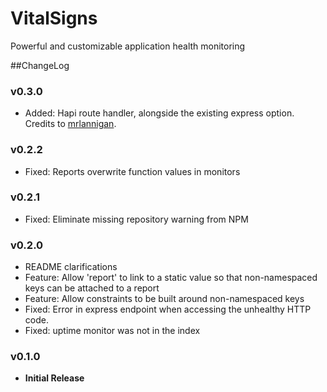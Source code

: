 # VitalSigns
Powerful and customizable application health monitoring

##ChangeLog

### v0.3.0
- Added: Hapi route handler, alongside the existing express option. Credits
to [mrlannigan](https://github.com/mrlannigan).

### v0.2.2
- Fixed: Reports overwrite function values in monitors

### v0.2.1
- Fixed: Eliminate missing repository warning from NPM

### v0.2.0
- README clarifications
- Feature: Allow 'report' to link to a static value so that non-namespaced
keys can be attached to a report
- Feature: Allow constraints to be built around non-namespaced keys
- Fixed: Error in express endpoint when accessing the unhealthy HTTP code.
- Fixed: uptime monitor was not in the index

### v0.1.0
- **Initial Release**